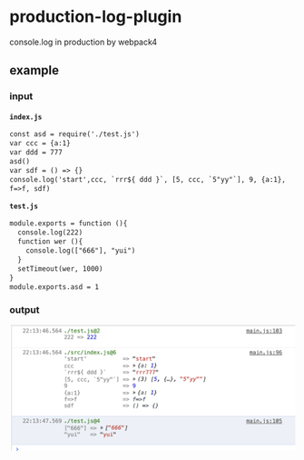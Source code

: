 # production-log-plugin
console.log in production by webpack4

## example

### input

**`index.js`**
```
const asd = require('./test.js')
var ccc = {a:1}
var ddd = 777
asd()
var sdf = () => {}
console.log('start',ccc, `rrr${ ddd }`, [5, ccc, `5"yy"`], 9, {a:1}, f=>f, sdf)
```
**`test.js`**
```
module.exports = function (){
  console.log(222)
  function wer (){
    console.log(["666"], "yui")
  }
  setTimeout(wer, 1000)
}
module.exports.asd = 1
```

### output
![image](https://github.com/ouqinglai/production-log-plugin/blob/master/screenshot/image1.png)